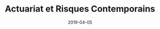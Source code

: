 ---
title: "Actuariat et Risques Contemporains"
collection: talks
type: "Working Group "
venue: "GT ARC"
date: 2019-04-05
location: "Paris, France"
---